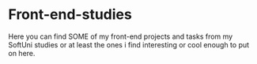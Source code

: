 # Front-end-studies

Here you can find SOME of my front-end projects and tasks from my SoftUni studies or at least the ones i find interesting or cool enough to put on here.

